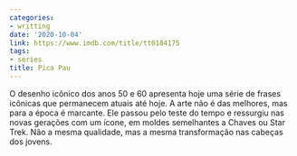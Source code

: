 ```yaml
---
categories:
- writting
date: '2020-10-04'
link: https://www.imdb.com/title/tt0184175
tags:
- series
title: Pica Pau
---
```


O desenho icônico dos anos 50 e 60 apresenta hoje uma série de frases icônicas que permanecem atuais até hoje. A arte não é das melhores, mas para a época é marcante. Ele passou pelo teste do tempo e ressurgiu nas novas gerações com um ícone, em moldes semelhantes a Chaves ou Star Trek. Não a mesma qualidade, mas a mesma transformação nas cabeças dos jovens.